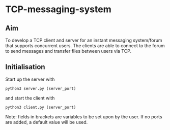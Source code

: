 # TCP-messaging-system

## Aim
To develop a TCP client and server for an instant messaging system/forum that supports concurrent users. The clients are able to connect to the forum to send messages and transfer files between users via TCP.

## Initialisation
Start up the server with
```
python3 server.py (server_port)
```
and start the client with
```
python3 client.py (server_port)
```
Note: fields in brackets are variables to be set upon by the user. If no ports are added, a default value will be used.
